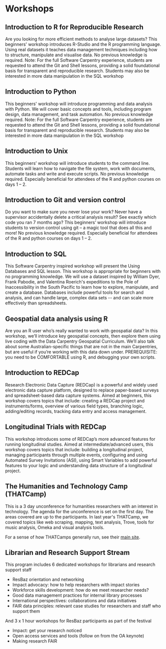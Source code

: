 # Workshops

## Introduction to R for Reproducible Research

Are you looking for more efficient methods to analyse large datasets?  This beginners' workshop introduces R-Studio and the R programming language.  Using real datasets it teaches data management techniques including how to structure, manipulate and visualise data.  No previous knowledge is required.  Note: For the full Software Carpentry experience, students are requested to attend the Git and Shell lessons, providing a solid foundational basis for transparent and reproducible research. Students may also be interested in more data manipulation in the SQL workshop

## Introduction to Python

This beginners' workshop will introduce programming and data analysis with Python. We will cover basic concepts and tools, including program design, data management, and task automation. No previous knowledge required. Note: For the full Software Carpentry experience, students are requested to attend the Git and Shell lessons, providing a solid foundational basis for transparent and reproducible research. Students may also be interested in more data manipulation in the SQL workshop

## Introduction to Unix

This beginners’ workshop will introduce students to the command line. Students will learn how to navigate the file system, work with documents, automate tasks and write and execute scripts. No previous knowledge required. Especially beneficial for attendees of the R and python courses on days 1 – 2.

## Introduction to Git and version control

Do you want to make sure you never lose your work? Never have a supervisor accidentally delete a critical analysis result? See exactly which code you ran 7 months ago? This beginners’ workshop will introduce students to version control using git – a magic tool that does all this and more! No previous knowledge required. Especially beneficial for attendees of the R and python courses on days 1 – 2.

## Introduction to SQL

This Software Carpentry inspired workshop will present the Using Databases and SQL lesson. This workshop is appropriate for beginners with no programming knowledge. We will use a dataset inspired by William Dyer, Frank Pabodie, and Valentina Roerich's expeditions to the Pole of Inaccessibility in the South Pacific to learn how to explore, manipulate, and create a database. Databases include powerful tools for search and analysis, and can handle large, complex data sets -- and can scale more effectively than spreadsheets.

## Geospatial data analysis using R

Are you an R user who’s really wanted to work with geospatial data? In this workshop, we’ll introduce key geospatial concepts, then explore them using live coding with the Data Carpentry Geospatial Curriculum.  We’ll also talk about some Australian-specific things that are not in the main Carpentries, but are useful if you’re working with this data down under. PREREQUISITE: you need to be COMFORTABLE using R, and debugging your own scripts.

## Introduction to REDCap
Research Electronic Data Capture (REDCap) is a powerful and widely used electronic data capture platform, designed to replace paper-based surveys and spreadsheet-based data capture systems. Aimed at beginners, this workshop covers topics that include: creating a REDCap project and instruments/forms, overview of various field types, branching logic, adding/editing records, tracking data entry and access management.

## Longitudinal Trials with REDCap
This workshop introduces some of REDCap’s more advanced features for running longitudinal studies. Aimed at intermediate/advanced users, this workshop covers topics that include: building a longitudinal project, managing participants through multiple events, configuring and using Automated Survey Invitations (ASI), using Smart Variables to add powerful features to your logic and understanding data structure of a longitudinal project.

## The Humanities and Technology Camp (THATCamp)

This is a 3 day unconference for humanities researchers with an interest in technology. The agenda for the unconference is set on the first day. The areas covered are up to the participants. In last year's THATCamp, we covered topics like web scraping, mapping, text analysis, Trove, tools for music analysis, Omeka and visual analysis tools.

For a sense of how THATCamps generally run, see their <a href="http://thatcamp.org/">main site</a>.

## Librarian and Research Support Stream

This program includes 6 dedicated workshops for librarians and research support staff

- ResBaz orientation and networking
- Impact advocacy: how to help researchers with impact stories
- Workforce skills development: how do we meet researcher needs?
- Good data management practices for internal library processes
- International perspectives: collaborations and data initiatives
- FAIR data principles: relevant case studies for researchers and staff who support them

And 3 x 1 hour workshops for ResBaz participants as part of the festival

- Impact: get your research noticed
- Open access services and tools (follow on from the OA keynote)
- Making research FAIR

